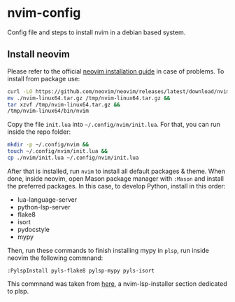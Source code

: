 # nvim-config
Config file and steps to install nvim in a debian based system.

## Install neovim

Please refer to the official [neovim installation guide](https://github.com/neovim/neovim/wiki/Installing-Neovim) in case of problems. To install from package use:
```bash
curl -LO https://github.com/neovim/neovim/releases/latest/download/nvim-linux64.tar.gz &&
mv ./nvim-linux64.tar.gz /tmp/nvim-linux64.tar.gz && 
tar xzvf /tmp/nvim-linux64.tar.gz &&
/tmp/nvim-linux64/bin/nvim
````
Copy the file `init.lua` into `~/.config/nvim/init.lua`. For that, you can run inside the repo folder:
```bash
mkdir -p ~/.config/nvim &&
touch ~/.config/nvim/init.lua &&
cp ./nvim/init.lua ~/.config/nvim/init.lua
```

After that is installed, run `nvim` to install all default packages & theme.
When done, inside neovim, open Mason package manager with `:Mason` and install the preferred packages. In this case, to develop Python, install in this order:
- lua-language-server
- python-lsp-server
- flake8
- isort
- pydocstyle
- mypy

Then, run these commands to finish installing mypy in `plsp`, run inside neovim the following commnand:
```
:PylspInstall pyls-flake8 pylsp-mypy pyls-isort
```

This commnand was taken from [here](https://github.com/williamboman/nvim-lsp-installer/blob/main/lua/nvim-lsp-installer/servers/pylsp/README.md|), a nvim-lsp-installer section dedicated to plsp.
